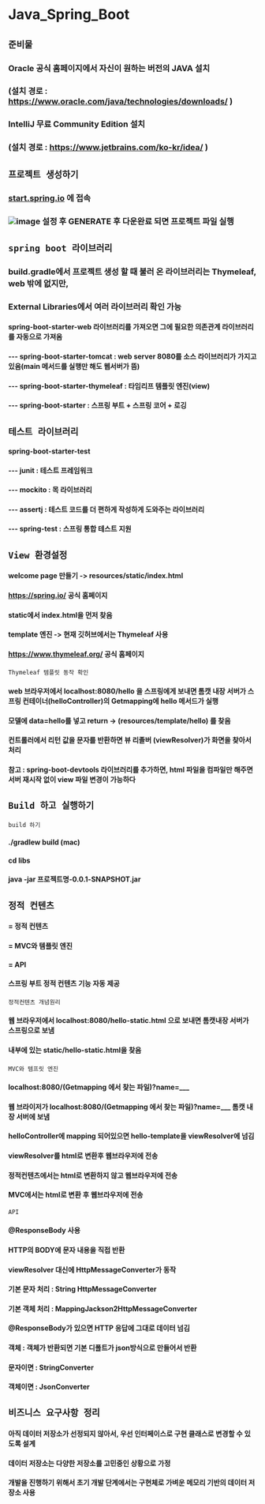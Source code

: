 # Java_Spring_Boot

## ```준비물```
### Oracle 공식 홈페이지에서 자신이 원하는 버전의 JAVA 설치
### (설치 경로 : https://www.oracle.com/java/technologies/downloads/ )

### IntelliJ 무료 Community Edition 설치
### (설치 경로 : https://www.jetbrains.com/ko-kr/idea/ )

##
## ```프로젝트 생성하기```
### [start.spring.io](https://start.spring.io/) 에 접속
### ![image](https://user-images.githubusercontent.com/121095166/209137026-f9c49cd1-d2c0-4b69-94f8-db703329884e.png) 설정 후 GENERATE 후 다운완료 되면 프로젝트 파일 실행

##
## ```spring boot 라이브러리```
### build.gradle에서 프로젝트 생성 할 때 불러 온 라이브러리는 Thymeleaf, web 밖에 없지만,
### External Libraries에서 여러 라이브러리 확인 가능
#### spring-boot-starter-web 라이브러리를 가져오면 그에 필요한 의존관계 라이브러리를 자동으로 가져옴
#### --- spring-boot-starter-tomcat : web server 8080를 소스 라이브러리가 가지고 있음(main 메서드를 실행만 해도 웹서버가 뜸)
#### --- spring-boot-starter-thymeleaf : 타임리프 템플릿 엔진(view)
#### --- spring-boot-starter : 스프링 부트 + 스프링 코어 + 로깅

##
## ```테스트 라이브러리```
#### spring-boot-starter-test
####    --- junit : 테스트 프레임워크
####    --- mockito : 목 라이브러리
####    --- assertj : 테스트 코드를 더 편하게 작성하게 도와주는 라이브러리
####    --- spring-test : 스프링 통합 테스트 지원

##
## ```View 환경설정```
#### welcome page 만들기 -> resources/static/index.html
#### https://spring.io/ 공식 홈페이지
#### static에서 index.html을 먼저 찾음
#### template 엔진 -> 현재 깃허브에서는 Thymeleaf 사용
#### https://www.thymeleaf.org/ 공식 홈페이지


```Thymeleaf 템플릿 동작 확인```
#### web 브라우저에서 localhost:8080/hello 을 스프링에게 보내면 톰캣 내장 서버가 스프링 컨테이너(helloController)의 Getmapping에 hello 메서드가 실행
#### 모델에 data=hello를 넣고 return -> (resources/template/hello) 를 찾음
#### 컨트롤러에서 리턴 값을 문자를 반환하면 뷰 리졸버 (viewResolver)가 화면을 찾아서 처리

####  참고 : spring-boot-devtools 라이브러리를 추가하면, html 파일을 컴파일만 해주면 서버 재시작 없이 view 파일 변경이 가능하다

##
## ```Build 하고 실행하기```
```build 하기```
#### ./gradlew build (mac)
#### cd libs
#### java -jar 프로젝트명-0.0.1-SNAPSHOT.jar

##
## ```정적 컨텐츠```
#### = 정적 컨텐츠
#### = MVC와 템플릿 엔진
#### = API
#### 스프링 부트 정적 컨텐츠 기능 자동 제공
```정적컨텐츠 개념원리```
#### 웹 브라우저에서 localhost:8080/hello-static.html 으로 보내면 톰캣내장 서버가 스프링으로 보냄
#### 내부에 있는 static/hello-static.html을 찾음

```MVC와 템프릿 엔진```
#### localhost:8080/(Getmapping 에서 찾는 파일)?name=___

#### 웹 브라이저가 localhost:8080/(Getmapping 에서 찾는 파일)?name=___ 톰캣 내장 서버에 보냄
#### helloController에 mapping 되어있으면 hello-template을 viewResolver에 넘김
#### viewResolver를 html로 변환후 웹브라우저에 전송

#### 정적컨텐츠에서는 html로 변환하지 않고 웹브라우저에 전송
#### MVC에서는 html로 변환 후 웹브라우저에 전송

```API```
#### @ResponseBody 사용
#### HTTP의 BODY에 문자 내용을 직접 반환
#### viewResolver 대신에 HttpMessageConverter가 동작
#### 기본 문자 처리 : String HttpMessageConverter
#### 기본 객체 처리 : MappingJackson2HttpMessageConverter

#### @ResponseBody가 있으면 HTTP 응답에 그대로 데이터 넘김
#### 객체 : 객체가 반환되면 기본 디폴트가 json방식으로 만들어서 반환

#### 문자이면 : StringConverter
#### 객체이면 : JsonConverter

##
## ```비즈니스 요구사항 정리```
#### 아직 데이터 저장소가 선정되지 않아서, 우선 인터페이스로 구현 클래스로 변경할 수 있도록 설계
#### 데이터 저장소는 다양한 저장소를 고민중인 상황으로 가정
#### 개발을 진행하기 위해서 초기 개발 단계에서는 구현체로 가벼운 메모리 기반의 데이터 저장소 사용
